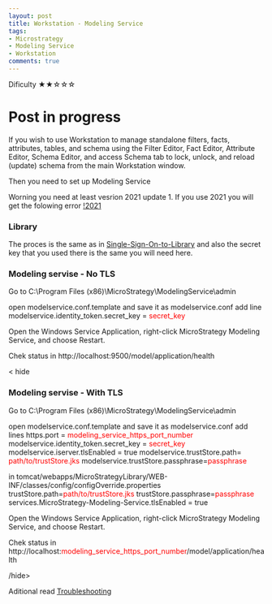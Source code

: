 ```yaml
---
layout: post
title: Workstation - Modeling Service
tags:
- Microstrategy
- Modeling Service
- Workstation
comments: true
---
```

Dificulty ★★☆☆☆




# Post in progress

If you wish to use Workstation to manage standalone filters, facts, attributes, tables, and schema using the Filter Editor, Fact Editor, Attribute Editor, Schema Editor, and access Schema tab to lock, unlock, and reload (update) schema from the main Workstation window.

Then you need to set up Modeling Service

Worning you need at least vesrion 2021 update 1. If you use 2021 you will get the folowing error
[!2021](/img/20210518_0004/version2021.png)

### Library
The proces is the same as in [Single-Sign-On-to-Library](https://kl82slo.github.io/2021/05/16/0003-MicroStrategy-Single-Sign-On-to-Library-with-Trusted-Authentication.html)
and also the secret key that you used there is the same you will need here.

### Modeling servise - No TLS
Go to C:\Program Files (x86)\MicroStrategy\ModelingService\admin

open modelservice.conf.template and save it as modelservice.conf
add line 
modelservice.identity_token.secret_key = <font color='red'>secret_key</font>

Open the Windows Service Application, right-click MicroStrategy Modeling Service, and choose Restart.

Chek status in 
http://localhost:9500/model/application/health

< hide
### Modeling servise - With TLS
Go to C:\Program Files (x86)\MicroStrategy\ModelingService\admin

open modelservice.conf.template and save it as modelservice.conf
add lines
https.port = <font color='red'>modeling_service_https_port_number</font>
modelservice.identity_token.secret_key = <font color='red'>secret_key</font>
modelservice.iserver.tlsEnabled = true
modelservice.trustStore.path= <font color='red'>path/to/trustStore.jks</font>
modelservice.trustStore.passphrase=<font color='red'>passphrase</font>

in tomcat/webapps/MicroStrategyLibrary/WEB-INF/classes/config/configOverride.properties
trustStore.path=<font color='red'>path/to/trustStore.jks</font>
trustStore.passphrase=<font color='red'>passphrase</font>
services.MicroStrategy-Modeling-Service.tlsEnabled = true

Open the Windows Service Application, right-click MicroStrategy Modeling Service, and choose Restart.

Chek status in 
http://localhost:<font color='red'>modeling_service_https_port_number</font>/model/application/health

/hide>

Aditional read
[Troubleshooting](https://www2.microstrategy.com/producthelp/Current/InstallConfig/en-us/Content/modeling_service_troubleshooting.htm)

